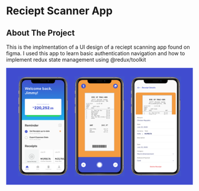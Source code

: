<!-- ABOUT THE PROJECT -->
# Reciept Scanner App

## About The Project
This is the implmentation of a UI design of a reciept scanning app found on figma.
I used this app to learn basic authentication navigation and how to implement redux state management using @redux/toolkit

![dashboard][dashboard]

[dashboard]: screenshots/dashboard.png
